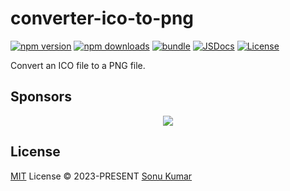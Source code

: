 # converter-ico-to-png

[![npm version][npm-version-src]][npm-version-href]
[![npm downloads][npm-downloads-src]][npm-downloads-href]
[![bundle][bundle-src]][bundle-href]
[![JSDocs][jsdocs-src]][jsdocs-href]
[![License][license-src]][license-href]

Convert an ICO file to a PNG file.

## Sponsors

<p align="center">
  <a href="https://cdn.jsdelivr.net/gh/skbhati199/static/sponsors.svg">
    <img src='https://cdn.jsdelivr.net/gh/skbhati199/static/sponsors.svg'/>
  </a>
</p>

## License

[MIT](./LICENSE) License © 2023-PRESENT [Sonu Kumar](https://github.com/skbhati199)

<!-- Badges -->

[npm-version-src]: https://img.shields.io/npm/v/converter-ico-to-png?style=flat&colorA=080f12&colorB=1fa669
[npm-version-href]: https://npmjs.com/package/converter-ico-to-png
[npm-downloads-src]: https://img.shields.io/npm/dm/converter-ico-to-png?style=flat&colorA=080f12&colorB=1fa669
[npm-downloads-href]: https://npmjs.com/package/converter-ico-to-png
[bundle-src]: https://img.shields.io/bundlephobia/minzip/converter-ico-to-png?style=flat&colorA=080f12&colorB=1fa669&label=minzip
[bundle-href]: https://bundlephobia.com/result?p=converter-ico-to-png
[license-src]: https://img.shields.io/github/license/skbhati199/converter-ico-to-png.svg?style=flat&colorA=080f12&colorB=1fa669
[license-href]: https://github.com/skbhati199/converter-ico-to-png/blob/main/LICENSE
[jsdocs-src]: https://img.shields.io/badge/jsdocs-reference-080f12?style=flat&colorA=080f12&colorB=1fa669
[jsdocs-href]: https://www.jsdocs.io/package/converter-ico-to-png
